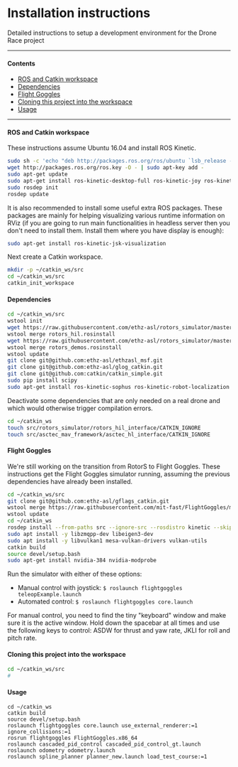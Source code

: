 # Installation instructions

Detailed instructions to setup a development environment for the Drone Race project

---

#### Contents

* [ROS and Catkin workspace](#ros-and-catkin-workspace)
* [Dependencies](#dependencies)
* [Flight Goggles](#flight-goggles)
* [Cloning this project into the workspace](#cloning-this-project-into-the-workspace)
* [Usage](#usage)

---

#### ROS and Catkin workspace

These instructions assume Ubuntu 16.04 and install ROS Kinetic.

```sh
sudo sh -c 'echo "deb http://packages.ros.org/ros/ubuntu `lsb_release -sc` main" > /etc/apt/sources.list.d/ros-latest.list'
wget http://packages.ros.org/ros.key -O - | sudo apt-key add -
sudo apt-get update
sudo apt-get install ros-kinetic-desktop-full ros-kinetic-joy ros-kinetic-octomap-ros ros-kinetic-mavlink python-wstool python-catkin-tools protobuf-compiler libgoogle-glog-dev ros-kinetic-control-toolbox autoconf
sudo rosdep init
rosdep update
```


It is also recommended to install some useful extra ROS packages. These packages are mainly for helping visualizing various runtime information on RViz (if you are going to run main functionalities in headless server then you don't need to install them. Install them where you have display is enough): 
```sh
sudo apt-get install ros-kinetic-jsk-visualization
```

Next create a Catkin workspace.

```sh
mkdir -p ~/catkin_ws/src
cd ~/catkin_ws/src
catkin_init_workspace
```

#### Dependencies

```sh
cd ~/catkin_ws/src
wstool init
wget https://raw.githubusercontent.com/ethz-asl/rotors_simulator/master/rotors_hil.rosinstall
wstool merge rotors_hil.rosinstall
wget https://raw.githubusercontent.com/ethz-asl/rotors_simulator/master/rotors_demos.rosinstall
wstool merge rotors_demos.rosinstall
wstool update
git clone git@github.com:ethz-asl/ethzasl_msf.git
git clone git@github.com:ethz-asl/glog_catkin.git
git clone git@github.com:catkin/catkin_simple.git
sudo pip install scipy
sudo apt-get install ros-kinetic-sophus ros-kinetic-robot-localization
```

Deactivate some dependencies that are only needed on a real drone and which would otherwise
trigger compilation errors.

```sh
cd ~/catkin_ws
touch src/rotors_simulator/rotors_hil_interface/CATKIN_IGNORE
touch src/asctec_mav_framework/asctec_hl_interface/CATKIN_IGNORE
```

#### Flight Goggles

We're still working on the transition from RotorS to Flight Goggles. These instructions get the
Flight Goggles simulator running, assuming the previous dependencies have already been installed.

```sh
cd ~/catkin_ws/src
git clone git@github.com:ethz-asl/gflags_catkin.git
wstool merge https://raw.githubusercontent.com/mit-fast/FlightGoggles/master/flightgoggles.rosinstall
wstool update
cd ~/catkin_ws
rosdep install --from-paths src --ignore-src --rosdistro kinetic --skip-keys="rotors_hil_interface asctec_hl_interface asctec_hl_firmware" -y
sudo apt install -y libzmqpp-dev libeigen3-dev
sudo apt install -y libvulkan1 mesa-vulkan-drivers vulkan-utils
catkin build
source devel/setup.bash
sudo apt-get install nvidia-384 nvidia-modprobe
```

Run the simulator with either of these options:

* Manual control with joystick: `$ roslaunch flightgoggles teleopExample.launch`
* Automated control: `$ roslaunch flightgoggles core.launch`

For manual control, you need to find the tiny "keyboard" window and make sure it is the active window.
Hold down the spacebar at all times and use the following keys to control: ASDW for thrust and yaw
rate, JKLI for roll and pitch rate.

#### Cloning this project into the workspace

```sh
cd ~/catkin_ws/src
#
```

#### Usage

```shell
cd ~/catkin_ws
catkin build
source devel/setup.bash
roslaunch flightgoggles core.launch use_external_renderer:=1 ignore_collisions:=1
rosrun flightgoggles FlightGoggles.x86_64
roslaunch cascaded_pid_control cascaded_pid_control_gt.launch
roslaunch odometry odometry.launch
roslaunch spline_planner planner_new.launch load_test_course:=1
```

